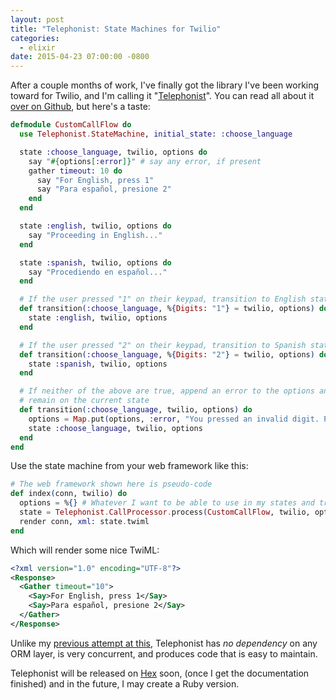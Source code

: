 ```yaml
---
layout: post
title: "Telephonist: State Machines for Twilio"
categories:
  - elixir
date: 2015-04-23 07:00:00 -0800
---
```


After a couple months of work, I've finally got the library I've been working
toward for Twilio, and I'm calling it "[Telephonist][telephonist]". You can read
all about it [over on Github][telephonist], but here's a taste:

<!-- more -->

```elixir
defmodule CustomCallFlow do
  use Telephonist.StateMachine, initial_state: :choose_language

  state :choose_language, twilio, options do
    say "#{options[:error]}" # say any error, if present
    gather timeout: 10 do
      say "For English, press 1"
      say "Para español, presione 2"
    end
  end

  state :english, twilio, options do
    say "Proceeding in English..."
  end

  state :spanish, twilio, options do
    say "Procediendo en español..."
  end

  # If the user pressed "1" on their keypad, transition to English state
  def transition(:choose_language, %{Digits: "1"} = twilio, options) do
    state :english, twilio, options
  end

  # If the user pressed "2" on their keypad, transition to Spanish state
  def transition(:choose_language, %{Digits: "2"} = twilio, options) do
    state :spanish, twilio, options
  end

  # If neither of the above are true, append an error to the options and
  # remain on the current state
  def transition(:choose_language, twilio, options) do
    options = Map.put(options, :error, "You pressed an invalid digit. Please try again.")
    state :choose_language, twilio, options
  end
end
```

Use the state machine from your web framework like this:

```elixir
# The web framework shown here is pseudo-code
def index(conn, twilio) do
  options = %{} # Whatever I want to be able to use in my states and transitions
  state = Telephonist.CallProcessor.process(CustomCallFlow, twilio, options)
  render conn, xml: state.twiml
end
```

Which will render some nice TwiML:

```xml
<?xml version="1.0" encoding="UTF-8"?>
<Response>
  <Gather timeout="10">
    <Say>For English, press 1</Say>
    <Say>Para español, presione 2</Say>
  </Gather>
</Response>
```

Unlike my [previous attempt at this][twiliomenu], Telephonist has _no 
dependency_ on any ORM layer, is very concurrent, and produces code that
is easy to maintain.

Telephonist will be released on [Hex][hex] soon, (once I get the documentation
finished) and in the future, I may create a Ruby version.

[telephonist]: https://github.com/danielberkompas/telephonist
[twiliomenu]: https://github.com/danielberkompas/twiliomenu
[hex]: http://hex.pm
